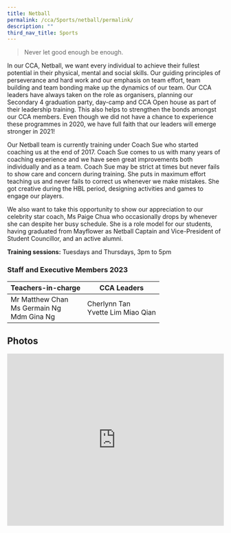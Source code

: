 ```yaml
---
title: Netball
permalink: /cca/Sports/netball/permalink/
description: ""
third_nav_title: Sports
---
```

>Never let good enough be enough.

In our CCA, Netball, we want every individual to achieve their fullest potential in their physical, mental and social skills. Our guiding principles of perseverance and hard work and our emphasis on team effort, team building and team bonding make up the dynamics of our team. Our CCA leaders have always taken on the role as organisers, planning our Secondary 4 graduation party, day-camp and CCA Open house as part of their leadership training. This also helps to strengthen the bonds amongst our CCA members. Even though we did not have a chance to experience these programmes in 2020, we have full faith that our leaders will emerge stronger in 2021!

Our Netball team is currently training under Coach Sue who started coaching us at the end of 2017. Coach Sue comes to us with many years of coaching experience and we have seen great improvements both individually and as a team. Coach Sue may be strict at times but never fails to show care and concern during training. She puts in maximum effort teaching us and never fails to correct us whenever we make mistakes. She got creative during the HBL period, designing activities and games to engage our players.

We also want to take this opportunity to show our appreciation to our celebrity star coach, Ms Paige Chua who occasionally drops by whenever she can despite her busy schedule. She is a role model for our students, having graduated from Mayflower as Netball Captain and Vice-President of Student Councillor, and an active alumni.

**Training sessions:**&nbsp;Tuesdays and Thursdays, 3pm to 5pm

### Staff and Executive Members 2023

| Teachers-in-charge 	| CCA Leaders 	|
|---	|---	|
| Mr Matthew Chan<br>Ms Germain Ng<br>Mdm Gina Ng 	| Cherlynn Tan<br>Yvette Lim Miao Qian|

Photos
------

<iframe allowfullscreen="true" height="400" width="100%" frameborder="0" src="https://docs.google.com/presentation/d/e/2PACX-1vTgScGYYokNV-IssRAfDySRnXYB7U13x0jM3W4NsQ4HpjeqyaLUgrVA9n331FKma1M09ftTKYdkOla9/embed?start=false&amp;loop=false&amp;delayms=3000"></iframe>